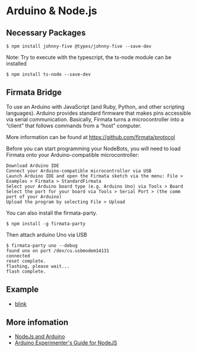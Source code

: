 # Arduino & Node.js

## Necessary Packages

```
$ npm install johnny-five @types/johnny-five --save-dev
```

Note: Try to execute with the typescript, the ts-node module can be installed

```
$ npm install ts-node --save-dev
```

## Firmata Bridge

To use an Arduino with JavaScript (and Ruby, Python, and other scripting languages). Arduino provides standard firmware that makes pins accessible via serial communication. Basically, Firmata turns a microcontroller into a “client” that follows commands from a “host” computer.

More information can be found at https://github.com/firmata/protocol

Before you can start programming your NodeBots, you will need to load Firmata onto your Arduino-compatible microcontroller:

```
Download Arduino IDE
Connect your Arduino-compatible microcontroller via USB
Launch Arduino IDE and open the Firmata sketch via the menu: File > Examples > Firmata > StandardFirmata
Select your Arduino board type (e.g. Arduino Uno) via Tools > Board
Select the port for your board via Tools > Serial Port > (the comm port of your Arduino)
Upload the program by selecting File > Upload
```

You can also install the firmata-party.

```
$ npm install -g firmata-party
```

Then attach arduino Uno via USB

```
$ firmata-party uno --debug
found uno on port /dev/cu.usbmodem14131
connected
reset complete.
flashing, please wait...
flash complete.
```

## Example 

* [blink](/examples/arduino/arduino_node/blink.ts)

## More infomation

* [NodeJs and Arduino](https://www.instructables.com/id/NodeJs-and-Arduino/#:~:text=%20NodeJs%20and%20Arduino%20%201%20Step%201%3A,javasript.%20It%20is%20built%20on%20Chrome%27s...%20More%20)
* [Arduino Experimenter's Guide for NodeJS](http://node-ardx.org)